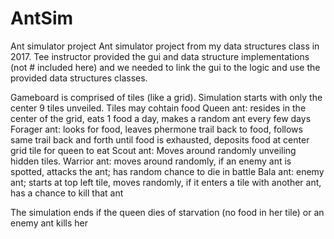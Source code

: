 # AntSim
Ant simulator project
Ant simulator project from my data structures class in 2017. Tee instructor provided the gui and data structure implementations (not # included here) and we needed to link the gui to the logic and use the provided data structures classes.

Gameboard is comprised of tiles (like a grid). Simulation starts with only the center 9 tiles unveiled. Tiles may cohtain food
Queen ant: resides in the center of the grid, eats 1 food a day, makes a random ant every few days
Forager ant: looks for food, leaves phermone trail back to food, follows same trail back and forth until food is exhausted, deposits 
food at center grid tile for queen to eat
Scout ant: Moves around randomly unveiling hidden tiles.
Warrior ant: moves around randomly, if an enemy ant is spotted, attacks the ant; has random chance to die in battle
Bala ant: enemy ant; starts at top left tile, moves randomly, if it enters a tile with another ant, has a chance to kill that ant

The simulation ends if the queen dies of starvation (no food in her tile) or an enemy ant kills her

